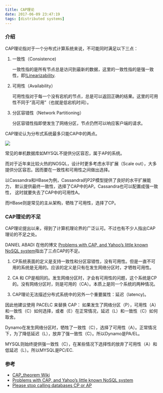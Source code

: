 ```yaml
---
title: CAP理论
date: 2017-06-09 23:47:19
tags: [distributed systems]
---
```

### 介绍
CAP理论指对于一个分布式计算系统来说，不可能同时满足以下三点：
1. 一致性（Consistence) 

    一致性指的是所有节点总是访问到最新的数据，这里的一致性指的是强一致性，即[!Linearizability](http://cs.brown.edu/~mph/HerlihyW90/p463-herlihy.pdf).
2. 可用性（Availability）

   可用性指对于每一个没有宕机的节点，总是可以返回正确的结果。这里的可用性不同于“高可用”（也就是低宕机时间）。
    
3. 分区容错性（Network Partitioning）

   分区容错性指即使发生了网络分区，节点仍然可以响应客户端的请求。  

CAP理论认为分布式系统最多只能CAP中的两点。

![](http://howtodoinjava.com/wp-content/uploads/2015/07/CAP-Theorem-Example-e1436534705620.png)

常见的单机数据库如MYSQL不提供分区容忍，属于AP的系统。

而对于近年来比较火热的NOSQL，设计时更多考虑水平扩展（Scale out），大多提供分区容忍。因而要在一致性和可用性之间做出选择。

以Cassandra和HBase为例，Cassandra的P2P模型提供了良好的水平扩展能力，
默认提供最终一致性，选择了CAP中的AP。Cassandra也可以配置成强一致性，
这时就要失去了CAP中的可用性A。

而HBase则是常见的主从架构，牺牲了可用性，选择了CP。

### CAP理论的不足

CAP理论提出以来，得到了计算机理论界的广泛认可。不过也有不少人指出CAP理论的不足之处。

DANIEL ABADI 在他的博文 [Problems with CAP, and Yahoo’s little known NoSQL system](http://dbmsmusings.blogspot.co.il/2010/04/problems-with-cap-and-yahoos-little.html)指出了三点CAP的不足。

1. CP系统表面的定义是支持一致性和分区容错性，没有可用性。但是一直不可用的系统是无用的。应该的定义是只有在发生网络分区时，才牺牲可用性。

2. CA 和 CP是相同的。发生网络分区时，才会有可用性的问题，这个系统是CP的。没有网络分区时，则是可用的（CA）。本质上是同一个系统的两种情况。

3. CAP理论无法描述分布式系统中的另外一个重要属性：延迟（latency)。


因此他建议使用 PACELC 来替换 CAP： 如果发生了网络分区（P），可用性（A）和一致性（C）如何选择，或者（E）在正常情况，延迟（L）和一致性（C）如何取舍。

Dynamo在发生网络分区时，牺牲了一致性（C），选择了可用性（A）。正常情况下，为了降低延迟（L），放弃了强一致性（C）。所以Dynamo是PA/EL。

MYSQL则始终提供强一致性（C），在某些情况下选择性的放弃了可用性（A）和低延迟（L）。所以MYSQL是PC/EC.

### 参考
* [CAP_theorem Wiki](https://en.wikipedia.org/wiki/CAP_theorem)
* [Problems with CAP, and Yahoo’s little known NoSQL system](http://dbmsmusings.blogspot.co.il/2010/04/problems-with-cap-and-yahoos-little.html)
* [Please stop calling databases CP or AP](https://martin.kleppmann.com/2015/05/11/please-stop-calling-databases-cp-or-ap.html)
<!-- more -->
